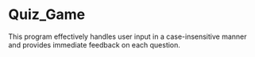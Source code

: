 # Quiz_Game
This program effectively handles user input in a case-insensitive manner and provides immediate feedback on each question.
